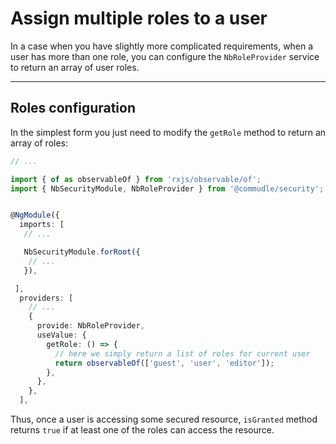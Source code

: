 # Assign multiple roles to a user

In a case when you have slightly more complicated requirements, when a user has more than one role, you can configure the `NbRoleProvider` service to return an array of user roles.

<hr>

## Roles configuration

In the simplest form you just need to modify the `getRole` method to return an array of roles:

```ts
// ...

import { of as observableOf } from 'rxjs/observable/of';
import { NbSecurityModule, NbRoleProvider } from '@commudle/security';


@NgModule({
  imports: [
   // ...

   NbSecurityModule.forRoot({
    // ...
   }),

 ],
  providers: [
    // ...
    {
      provide: NbRoleProvider,
      useValue: {
        getRole: () => {
          // here we simply return a list of roles for current user
          return observableOf(['guest', 'user', 'editor']);
        },
      },
    },
  ],
```

Thus, once a user is accessing some secured resource, `isGranted` method returns `true` if at least one of the roles can access the resource.
